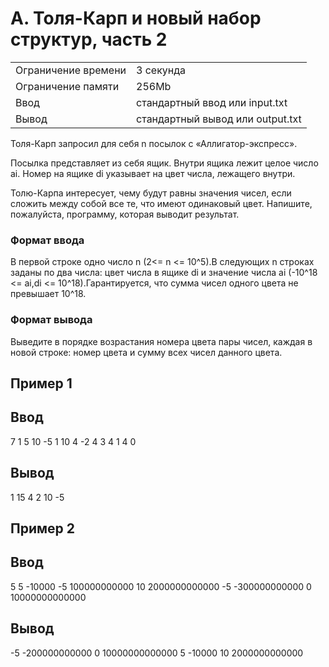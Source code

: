 # A. Толя-Карп и новый набор структур, часть 2
|  |  |
|--|--|
|Ограничение времени | 3 секунда |
|Ограничение памяти | 256Mb|
|Ввод | стандартный ввод или input.txt|
|Вывод | стандартный вывод или output.txt|

Толя-Карп запросил для себя n посылок с «Аллигатор-экспресс».

Посылка представляет из себя ящик. Внутри ящика лежит целое число ai. Номер на ящике di указывает на цвет числа, лежащего внутри.

Толю-Карпа интересует, чему будут равны значения чисел, если сложить между собой все те, что имеют одинаковый цвет. Напишите, пожалуйста, программу, которая выводит результат.

### Формат ввода

В первой строке одно число n (2<= n <= 10^5).В следующих n строках заданы по два числа: цвет числа в ящике di и значение числа ai (-10^18 <= ai,di <= 10^18).Гарантируется, что сумма чисел одного цвета не превышает 10^18.


### Формат вывода

Выведите в порядке возрастания номера цвета пары чисел, каждая в новой строке: номер цвета и сумму всех чисел данного цвета.

## Пример 1
## Ввод	
7
1 5
10 -5
1 10
4 -2
4 3
4 1
4 0


## Вывод
1 15
4 2
10 -5


## Пример 2
## Ввод	
5
5 -10000
-5 100000000000
10 2000000000000
-5 -300000000000
0 10000000000000


## Вывод
-5 -200000000000
0 10000000000000
5 -10000
10 2000000000000




